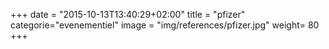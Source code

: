 +++
date = "2015-10-13T13:40:29+02:00"
title = "pfizer"
categorie="evenementiel"
image = "img/references/pfizer.jpg"
weight= 80
+++

